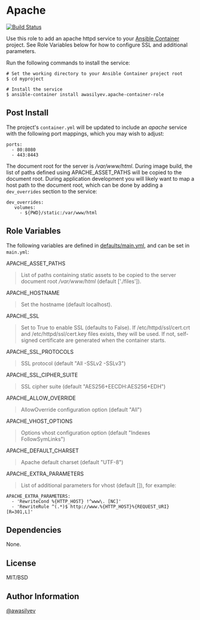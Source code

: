 Apache
======

[![Build Status](https://travis-ci.org/awasilyev/apache-container.svg?branch=master)](https://travis-ci.org/awasilyev/ansible-container)

Use this role to add an apache httpd service to your [Ansible Container](https://github.com/ansible/ansible-container) project. See Role Variables below for how to configure SSL and additional parameters. 

Run the following commands to install the service:

```
# Set the working directory to your Ansible Container project root
$ cd myproject

# Install the service
$ ansible-container install awasilyev.apache-container-role 
```

Post Install
------------

The project's `container.yml` will be updated to include an *apache* service with the following port mappings, which you may wish to adjust:

```
ports:
  - 80:8080
  - 443:8443
```

The document root for the server is */var/www/html*. During image build, the list of paths defined using APACHE_ASSET_PATHS will be copied to the document root. During application development you will likely want to map a host path to the document root, which can be done by adding a `dev_overrides` section to the service:

```
dev_overrides:
   volumes:
     - ${PWD}/static:/var/www/html
```

Role Variables
--------------

The following variables are defined in [defaults/main.yml](./defaults/main.yml), and can be set in `main.yml`:

APACHE_ASSET_PATHS
> List of paths containing static assets to be copied to the server document root */var/www/html* (default ['./files']).

APACHE_HOSTNAME
> Set the hostname (default localhost).

APACHE_SSL
> Set to True to enable SSL (defaults to False). If /etc/httpd/ssl/cert.crt and /etc/httpd/ssl/cert.key files exists, they will be used. If not, self-signed certificate are generated when the container starts.

APACHE_SSL_PROTOCOLS
> SSL protocol (default "All -SSLv2 -SSLv3")

APACHE_SSL_CIPHER_SUITE
> SSL cipher suite (default "AES256+EECDH:AES256+EDH")

APACHE_ALLOW_OVERRIDE
> AllowOverride configuration option (default "All")

APACHE_VHOST_OPTIONS
> Options vhost configuration option (default "Indexes FollowSymLinks")

APACHE_DEFAULT_CHARSET
> Apache default charset (default "UTF-8")

APACHE_EXTRA_PARAMETERS
> List of additional parameters for vhost (default []), for example:
```
APACHE_EXTRA_PARAMETERS:
  - 'RewriteCond %{HTTP_HOST} !^www\. [NC]'
  - 'RewriteRule ^(.*)$ http://www.%{HTTP_HOST}%{REQUEST_URI} [R=301,L]'
```

Dependencies
------------

None.

License
-------

MIT/BSD

Author Information
------------------

[@awasilyev](https://github.com/awasilyev)
